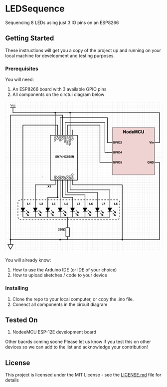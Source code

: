 # LEDSequence
Sequencing 8 LEDs using just 3 IO pins on an ESP8266

## Getting Started

These instructions will get you a copy of the project up and running on your local machine for development and testing purposes.


### Prerequisites

You will need:
1. An ESP8266 board with 3 available GPIO pins
2. All components on the circtui diagram below

![Circuit Diagram](https://github.com/iot-crazy/LEDSequence/blob/master/schematic.png)

You will already know:
1. How to use the Arduino IDE (or IDE of your choice)
2. How to upload sketches / code to your device

### Installing

1. Clone the repo to your local computer, or copy the .ino file.
2. Conenct all components in the circuit diagram

## Tested On

1. NodeeMCU ESP-12E development board

Other baords coming soone
Please let us know if you test this on other devices so we can add to the list and acknowledge your contribution!

## License

This project is licensed under the MIT License - see the [LICENSE.md](LICENSE.md) file for details
